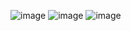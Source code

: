 ![image](https://github.com/Traplekumar/career-path/assets/64093713/7a5d37c8-ad1a-47c5-b6f5-bffb73b58c20)
![image](https://github.com/Traplekumar/career-path/assets/64093713/1b4227e4-9ebd-4d5a-9f5a-e352d017a203)
![image](https://github.com/Traplekumar/career-path/assets/64093713/d6aca678-696f-4f93-8b49-744661470c09)


